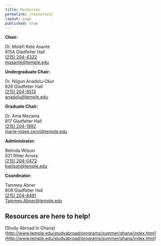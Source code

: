 ```yaml
---
title: Resources
permalink: /resources/
layout: page
published: true
---
```


**Chair:** 

Dr. Molefi Kete Asante<br/>
615A Gladfelter Hall<br/>
[(215) 204-4322](tel:2152044322)<br/>
[masante@temple.edu](mailto:masante@temple.edu)<br/>

**Undergraduate Chair:** 

Dr. Nilgun Anadolu-Okur<br/>
826 Gladfelter Hall<br/>
[(215) 204-8513](tel:2152048513)<br/>
[anadolu@temple.edu](mailto:anadolu@temple.edu)<br/>

**Graduate Chair:**

Dr. Ama Mazama<br/>
817 Gladfelter Hall<br/>
[(215) 204-1992](tel:215204-992)<br/>
[marie-josee.cerol@temple.edu](mailto:marie-josee.cerol@temple.edu)<br/>

**Administrator:**

Belinda Wilson<br/>
821 Ritter Annex<br/>
[(215) 204-0472](tel:2152040472)<br/>
[bwilson@temple.edu](mailto:bwilson@temple.edu)<br/>

**Coordinator:**

Tammey Abner<br/>
808 Gladfelter Hall<br/>
[(215) 204-8491](tel:2152048491)<br/>
[Tammey.Abner@temple.edu](mailto:Tammey.Abner@temple.edu)<br/>

## Resources are here to help!

[Study Abroad In Ghana](http://www.temple.edu/studyabroad/programs/summer/ghana/index.html] (http://www.temple.edu/studyabroad/programs/summer/ghana/index.html)
